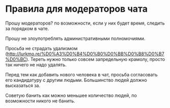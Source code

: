 # Правила для модераторов чата

Прошу модераторов? по возможности, если у них будет время, следить за порядком в чате.

Прошу не злоупотреблять административными полномочиями.

Просьба не страдать удализмом (http://lurkmo.re/%D0%A3%D0%B4%D0%B0%D0%BB%D0%B8%D0%B7%D0%BC). Тереть нужно только совсем запредельную крамолу, просто так ничего не надо удалять.

Перед тем как добавить нового человека в чат, просьба согласовать его кандидатуру с другим людьми. Большинство людей должно высказаться за.

Советую банить как можно меньшее количество людей, по возможности никого не банить.
